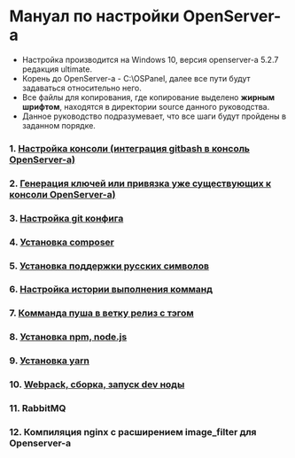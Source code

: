 # Мануал по настройки OpenServer-а
* Настройка производится на Windows 10, версия openserver-а 5.2.7 редакция ultimate.
* Корень до OpenServer-а - C:\OSPanel\, далее все пути будут задаваться относительно него.
* Все файлы для копирования, где копирование выделено **жирным шрифтом**, находятся в директории source данного руководства.
* Данное руководство подразумевает, что все шаги будут пройдены в заданном порядке.

### 1. [Настройка консоли (интеграция gitbash в консоль OpenServer-а)](pages/CONSOLE.md)
### 2. [Генерация ключей или привязка уже существующих к консоли OpenServer-a)](pages/SSH-KEY.md)
### 3. [Настройка git конфига](pages/GIT-CONFIG.md)
### 4. [Установка composer](pages/INSTALL-COMPOSER.md)
### 5. [Установка поддержки русских символов](pages/RUSSIAN-ENCODE.md)
### 6. [Настройка истории выполнения комманд](pages/BASH-HISTORY.md)
### 7. [Комманда пуша в ветку релиз с тэгом](pages/GIT-PUSH-RELEASE.md)
### 8. [Установка npm, node.js](pages/INSTALL-NPM.md)
### 9. [Установка yarn](pages/INSTALL-YARN.md)
### 10. [Webpack, сборка, запуск dev ноды](pages/WEBPACK.md)
### 11. RabbitMQ
### 12. Компиляция nginx c расширением image_filter для Openserver-a

